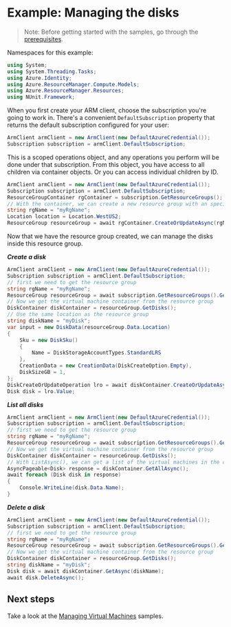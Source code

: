 # Example: Managing the disks

>Note: Before getting started with the samples, go through the [prerequisites](https://github.com/Azure/azure-sdk-for-net/tree/main/sdk/resourcemanager/Azure.ResourceManager#prerequisites).

Namespaces for this example:
```C# Snippet:Manage_Disks_Namespaces
using System;
using System.Threading.Tasks;
using Azure.Identity;
using Azure.ResourceManager.Compute.Models;
using Azure.ResourceManager.Resources;
using NUnit.Framework;
```

When you first create your ARM client, choose the subscription you're going to work in. There's a convenient `DefaultSubscription` property that returns the default subscription configured for your user:

```C# Snippet:Readme_DefaultSubscription
ArmClient armClient = new ArmClient(new DefaultAzureCredential());
Subscription subscription = armClient.DefaultSubscription;
```

This is a scoped operations object, and any operations you perform will be done under that subscription. From this object, you have access to all children via container objects. Or you can access individual children by ID.

```C# Snippet:Readme_GetResourceGroupContainer
ArmClient armClient = new ArmClient(new DefaultAzureCredential());
Subscription subscription = armClient.DefaultSubscription;
ResourceGroupContainer rgContainer = subscription.GetResourceGroups();
// With the container, we can create a new resource group with an specific name
string rgName = "myRgName";
Location location = Location.WestUS2;
ResourceGroup resourceGroup = await rgContainer.CreateOrUpdateAsync(rgName, new ResourceGroupData(location));
```

Now that we have the resource group created, we can manage the disks inside this resource group.

***Create a disk***

```C# Snippet:Managing_Disks_CreateADisk
ArmClient armClient = new ArmClient(new DefaultAzureCredential());
Subscription subscription = armClient.DefaultSubscription;
// first we need to get the resource group
string rgName = "myRgName";
ResourceGroup resourceGroup = await subscription.GetResourceGroups().GetAsync(rgName);
// Now we get the virtual machine container from the resource group
DiskContainer diskContainer = resourceGroup.GetDisks();
// Use the same location as the resource group
string diskName = "myDisk";
var input = new DiskData(resourceGroup.Data.Location)
{
    Sku = new DiskSku()
    {
        Name = DiskStorageAccountTypes.StandardLRS
    },
    CreationData = new CreationData(DiskCreateOption.Empty),
    DiskSizeGB = 1,
};
DiskCreateOrUpdateOperation lro = await diskContainer.CreateOrUpdateAsync(diskName, input);
Disk disk = lro.Value;
```

***List all disks***

```C# Snippet:Managing_Disks_ListAllDisks
ArmClient armClient = new ArmClient(new DefaultAzureCredential());
Subscription subscription = armClient.DefaultSubscription;
// first we need to get the resource group
string rgName = "myRgName";
ResourceGroup resourceGroup = await subscription.GetResourceGroups().GetAsync(rgName);
// Now we get the virtual machine container from the resource group
DiskContainer diskContainer = resourceGroup.GetDisks();
// With ListAsync(), we can get a list of the virtual machines in the container
AsyncPageable<Disk> response = diskContainer.GetAllAsync();
await foreach (Disk disk in response)
{
    Console.WriteLine(disk.Data.Name);
}
```

***Delete a disk***

```C# Snippet:Managing_Disks_DeleteDisk
ArmClient armClient = new ArmClient(new DefaultAzureCredential());
Subscription subscription = armClient.DefaultSubscription;
// first we need to get the resource group
string rgName = "myRgName";
ResourceGroup resourceGroup = await subscription.GetResourceGroups().GetAsync(rgName);
// Now we get the virtual machine container from the resource group
DiskContainer diskContainer = resourceGroup.GetDisks();
string diskName = "myDisk";
Disk disk = await diskContainer.GetAsync(diskName);
await disk.DeleteAsync();
```


## Next steps
Take a look at the [Managing Virtual Machines](https://github.com/Azure/azure-sdk-for-net/blob/feature/mgmt-track2-compute-2/sdk/compute/Azure.ResourceManager.Compute/samples/Sample2_ManagingVirtualMachines.md) samples.
